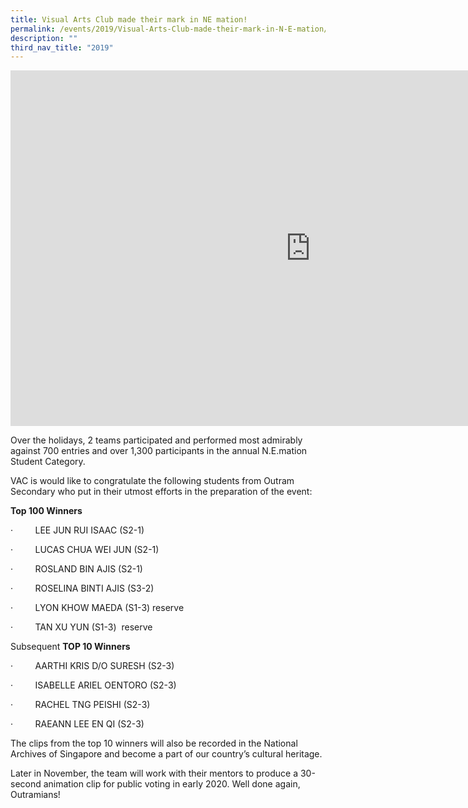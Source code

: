 ```yaml
---
title: Visual Arts Club made their mark in NE mation!
permalink: /events/2019/Visual-Arts-Club-made-their-mark-in-N-E-mation/
description: ""
third_nav_title: "2019"
---
```

<iframe allowfullscreen="true" height="569" width="960" frameborder="0" src="https://docs.google.com/presentation/d/e/2PACX-1vTmaJ4Y966GUlvUMNuZ4GKt3RLa3jmY8S7iipNSLl6KUMz9lLrbIkYA4kGVx3MEmvHUOU0Wv8bSYS3Q/embed?start=false&amp;loop=false&amp;delayms=3000"></iframe>

Over the holidays, 2 teams participated and performed most admirably against&nbsp;700 entries and over 1,300 participants in the annual N.E.mation Student Category.

VAC is would like to congratulate the following students from Outram Secondary who put in their utmost efforts in the preparation of the event:

**Top 100 Winners**

·&nbsp;&nbsp;&nbsp;&nbsp;&nbsp;&nbsp;&nbsp;&nbsp;&nbsp;LEE JUN RUI ISAAC (S2-1)

·&nbsp;&nbsp;&nbsp;&nbsp;&nbsp;&nbsp;&nbsp;&nbsp;&nbsp;LUCAS CHUA WEI JUN (S2-1)

·&nbsp;&nbsp;&nbsp;&nbsp;&nbsp;&nbsp;&nbsp;&nbsp;&nbsp;ROSLAND BIN AJIS (S2-1)

·&nbsp;&nbsp;&nbsp;&nbsp;&nbsp;&nbsp;&nbsp;&nbsp;&nbsp;ROSELINA BINTI AJIS (S3-2)

·&nbsp;&nbsp;&nbsp;&nbsp;&nbsp;&nbsp;&nbsp;&nbsp;&nbsp;LYON KHOW MAEDA (S1-3)&nbsp;reserve

·&nbsp;&nbsp;&nbsp;&nbsp;&nbsp;&nbsp;&nbsp;&nbsp;&nbsp;TAN XU YUN (S1-3)&nbsp; reserve

Subsequent&nbsp;**TOP 10 Winners**

·&nbsp;&nbsp;&nbsp;&nbsp;&nbsp;&nbsp;&nbsp;&nbsp;&nbsp;AARTHI KRIS D/O SURESH (S2-3)

·&nbsp;&nbsp;&nbsp;&nbsp;&nbsp;&nbsp;&nbsp;&nbsp;&nbsp;ISABELLE ARIEL OENTORO (S2-3)

·&nbsp;&nbsp;&nbsp;&nbsp;&nbsp;&nbsp;&nbsp;&nbsp;&nbsp;RACHEL TNG PEISHI (S2-3)

·&nbsp;&nbsp;&nbsp;&nbsp;&nbsp;&nbsp;&nbsp;&nbsp;&nbsp;RAEANN LEE EN QI (S2-3)

The clips from the top 10 winners will also be recorded in the National Archives of Singapore and become a part of our country’s cultural heritage.&nbsp;

Later in November, the team will work with their mentors to produce a 30-second animation clip for&nbsp;public&nbsp;voting in&nbsp;early&nbsp;2020. Well done again, Outramians!